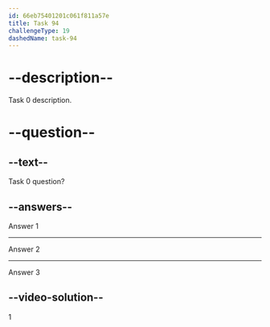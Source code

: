 ```yaml
---
id: 66eb75401201c061f811a57e
title: Task 94
challengeType: 19
dashedName: task-94
---
```


# --description--

Task 0 description.

# --question--

## --text--

Task 0 question?

## --answers--

Answer 1

---

Answer 2

---

Answer 3

## --video-solution--

1
